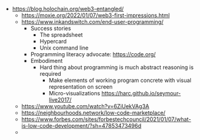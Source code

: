 - https://blog.holochain.org/web3-entangled/
	- https://moxie.org/2022/01/07/web3-first-impressions.html
	- https://www.inkandswitch.com/end-user-programming/
		- Success stories
			- The spreadsheet
			- Hypercard
			- Unix command line
		- Programming literacy advocate: https://code.org/
		- Embodiment
			- Hard thing about programming is much abstract reasoning is required
				- Make elements of working program concrete with visual representation on screen
				- Micro-visualizations https://harc.github.io/seymour-live2017/
	- https://www.youtube.com/watch?v=6ZiUekVAg3A
	- https://neighbourhoods.network/low-code-marketplace/
	- https://www.forbes.com/sites/forbestechcouncil/2021/01/07/what-is-low-code-development/?sh=47853473496d
	-